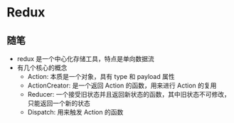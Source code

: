 # Redux

## 随笔

- redux 是一个中心化存储工具，特点是单向数据流
- 有几个核心的概念
  - Action: 本质是一个对象，具有 type 和 payload 属性
  - ActionCreator: 是一个返回 Action 的函数，用来进行 Action 的复用
  - Reducer: 一个接受旧状态并且返回新状态的函数，其中旧状态不可修改，只能返回一个新的状态
  - Dispatch: 用来触发 Action 的函数

